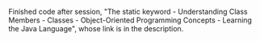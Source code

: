 Finished code after session, "The static keyword - Understanding Class Members - Classes - Object-Oriented Programming Concepts - Learning the Java Language", whose link is in the description.
